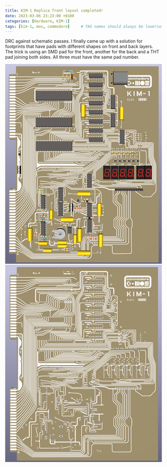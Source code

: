 ```yaml
---
title: KIM-1 Replica front layout completed!
date: 2023-03-06 23:23:00 +0100
categories: [Hardware, KIM-1]
tags: [kim-1, mos, commodore]     # TAG names should always be lowercase
---
```

DRC against schematic passes. I finally came up with a solution for footprints that have pads with different shapes on front and back layers. The trick is using an SMD pad for the front, another for the back and a THT pad joining both sides. All three must have the same pad number.

![img-description](/assets/img/posts/2023-03-06-KIM-1-Replica-front-layout-completed/kim-1-components.png)
![img-description](/assets/img/posts/2023-03-06-KIM-1-Replica-front-layout-completed/kim-1-front.png)
